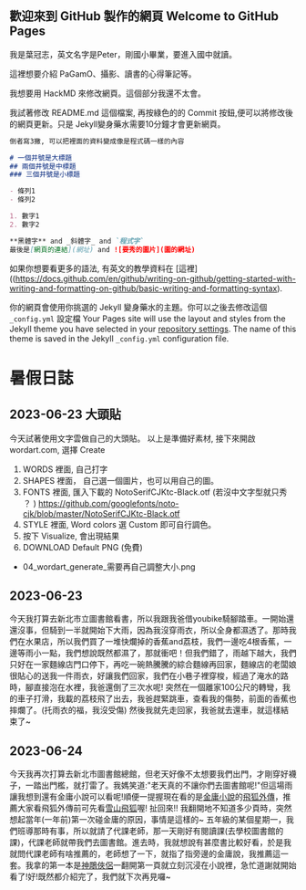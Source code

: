 ## 歡迎來到 GitHub 製作的網頁 Welcome to GitHub Pages

我是葉冠志，英文名字是Peter，剛國小畢業，要進入國中就讀。

這裡想要介紹 PaGamO、攝影、讀書的心得筆記等。

我想要用 HackMD 來修改網頁。這個部分我還不太會。

我試著修改 README.md 這個檔案, 再按綠色的的 Commit 按鈕,便可以將修改後的網頁更新。只是 Jekyll變身藥水需要10分鐘才會更新網頁。


```markdown
倒者寫3撇, 可以把裡面的資料變成像是程式碼一樣的內容

# 一個井號是大標題
## 兩個井號是中標題
### 三個井號是小標題

- 條列1
- 條列2

1. 數字1
2. 數字2

**黑體字** and _斜體字_ and `程式字`
最後是[網頁的連結](網址) and ![要秀的圖片](圖的網址)
```

如果你想要看更多的語法, 有英文的教學資料在 [這裡]((https://docs.github.com/en/github/writing-on-github/getting-started-with-writing-and-formatting-on-github/basic-writing-and-formatting-syntax).

你的網頁會使用你挑選的 Jekyll 變身藥水的主題。你可以之後去修改這個 `_config.yml` 設定檔
Your Pages site will use the layout and styles from the Jekyll theme you have selected in your [repository settings](https://github.com/yehpetertw/yehpetertw.github.io/settings/pages). The name of this theme is saved in the Jekyll `_config.yml` configuration file.

# 暑假日誌

## 2023-06-23 大頭貼
今天試著使用文字雲做自己的大頭貼。
以上是準備好素材, 接下來開啟 wordart.com, 選擇 Create
1. WORDS 裡面, 自己打字
2. SHAPES 裡面， 自己選一個圖片，也可以用自己的圖。
3. FONTS 裡面, 匯入下載的 NotoSerifCJKtc-Black.otf (若沒中文字型就只秀 ？ )
   https://github.com/googlefonts/noto-cjk/blob/master/NotoSerifCJKtc-Black.otf
4. STYLE 裡面, Word colors 選 Custom 即可自行調色。
5. 按下 Visualize, 會出現結果
6. DOWNLOAD Default PNG (免費)
- 04_wordart_generate_需要再自己調整大小.png

## 2023-06-23
今天我打算去新北市立圖書館看書，所以我跟我爸借youbike騎腳踏車。一開始還還沒事，但騎到一半就開始下大雨，因為我沒穿雨衣，所以全身都濕透了。那時我們在水果店，所以我們買了一堆快爛掉的香蕉and荔枝，我們一邊吃4根香蕉，一邊等雨小一點，我們想說既然都濕了，那就衝吧！但我們錯了，雨越下越大，我們只好在一家麵線店門口停下，再吃一碗熱騰騰的綜合麵線再回家，麵線店的老闆娘很貼心的送我一件雨衣，好讓我們回家，我們在小巷子裡穿梭，經過了淹水的路時，腳直接泡在水裡，我爸還倒了三次水呢! 突然在一個離家100公尺的轉彎，我的車子打滑，我載的荔枝飛了出去，我爸趕緊跳車，查看我的傷勢，前面的香蕉也摔爛了。(托雨衣的福，我沒受傷) 然後我就先走回家，我爸就去還車，就這樣結束了~

## 2023-06-24
今天我再次打算去新北市圖書館總館，但老天好像不太想要我們出門，才剛穿好襪子，一踏出門檻，就打雷了。我媽笑道:"老天真的不讓你們去圖書館呢!"但這場雨讓我想到還有金庸小說可以看呢!順便一提握現在看的是[金庸小說](https://zh.wikipedia.org/zh-tw/%E9%87%91%E5%BA%B8)的[飛狐外傳](https://zh.wikipedia.org/zh-tw/%E9%A3%9E%E7%8B%90%E5%A4%96%E4%BC%A0)，推薦大家看飛狐外傳前可先看[雪山飛狐](https://zh.wikipedia.org/zh-tw/%E9%9B%AA%E5%B1%B1%E9%A3%9E%E7%8B%90)喔! 扯回來!! 我翻開地不知道多少頁時，突然想起當年(一年前)第一次碰金庸的原因，事情是這樣的~ 五年級的某個星期一，我們班導那時有事，所以就請了代課老師，那一天剛好有閱讀課(去學校圖書館的課)，代課老師就帶我們去圖書館。進去時，我就想說有甚麼書比較好看，於是我就問代課老師有啥推薦的，老師想了一下，就指了指旁邊的金庸說，我推薦這一套。我拿的第一本是[神鵰俠侶](https://zh.wikipedia.org/zh-tw/%E7%A5%9E%E9%B5%B0%E4%BF%A0%E4%BE%B6)一翻開第一頁就立刻沉浸在小說裡，急忙道謝就開始看了!好!既然都介紹完了，我們就下次再見囉~

